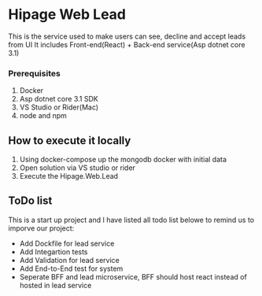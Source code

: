 # Hipage Web Lead 

This is the service used to make users can see, decline and accept leads from UI
It includes Front-end(React) + Back-end service(Asp dotnet core 3.1)

### Prerequisites
1. Docker
2. Asp dotnet core 3.1 SDK
3. VS Studio or Rider(Mac)
4. node and npm

## How to execute it locally
1. Using docker-compose up the mongodb docker with initial data
2. Open solution via VS studio or rider
3. Execute the Hipage.Web.Lead

## ToDo list
This is a start up project and I have listed all todo list belowe to remind us to imporve our project:
* Add Dockfile for lead service
* Add Integartion tests
* Add Validation for lead service
* Add End-to-End test for system
* Seperate BFF and lead microservice, BFF should host react instead of hosted in lead service
